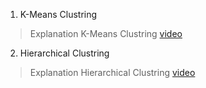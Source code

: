 1. K-Means Clustring
> Explanation K-Means Clustring [video](https://www.youtube.com/watch?v=3vHqmPF4VBA)

2. Hierarchical Clustring
> Explanation Hierarchical Clustring [video](https://www.youtube.com/watch?v=ijUMKMC4f9I)
